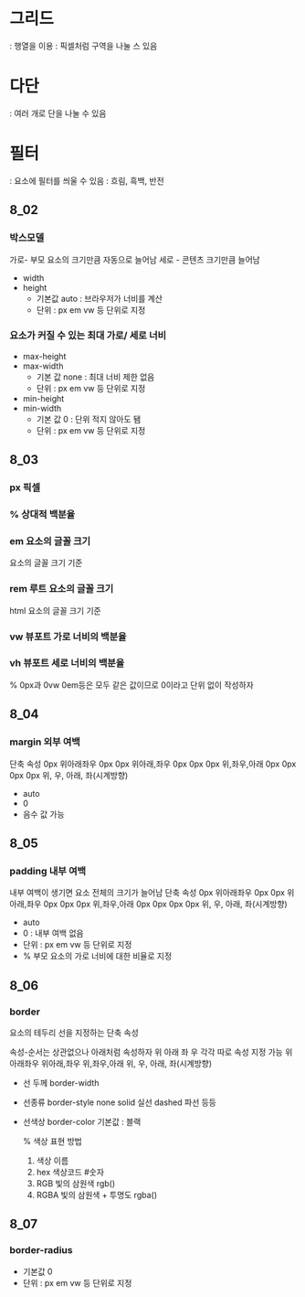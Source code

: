 # 그리드
: 행열을 이용
: 픽셀처럼 구역을 나눌 스 있음 
# 다단
: 여러 개로 단을 나눌 수 있음
# 필터
: 요소에 필터를 씌울 수 있음
: 흐림, 흑백, 반전
## 8_02
### 박스모델
가로- 부모 요소의 크기만큼 자동으로 늘어남
세로 - 콘텐츠 크기만큼 늘어남

+ width 
+ height
  + 기본값 auto : 브라우저가 너비를 계산
  + 단위 : px em vw 등 단위로 지정

### 요소가 커질 수 있는 최대 가로/ 세로 너비
+ max-height  
+ max-width 
  + 기본 값 none : 최대 너비 제한 없음
  + 단위 : px em vw 등 단위로 지정
+ min-height  
+ min-width
  + 기본 값 0 : 단위 적지 않아도 됌
  + 단위 : px em vw 등 단위로 지정

## 8_03

### px 픽셀
### % 상대적 백분율
### em 요소의 글꼴 크기
요소의 글꼴 크기 기준
### rem 루트 요소의 글꼴 크기 
html 요소의 글꼴 크기 기준
### vw 뷰포트 가로 너비의 백분율
### vh 뷰포트 세로 너비의 백분율

% 0px과 0vw 0em등은 모두 같은 값이므로 0이라고 단위 없이 작성하자

## 8_04

### margin 외부 여백 
단축 속성
0px 위아래좌우
0px 0px 위아래,좌우
0px 0px 0px 위,좌우,아래
0px 0px 0px 0px 위, 우, 아래, 좌(시계방향)
+ auto 
+ 0
+ 음수 값 가능

## 8_05
### padding 내부 여백
내부 여백이 생기면 요소 전체의 크기가 늘어남
단축 속성
0px 위아래좌우
0px 0px 위아래,좌우
0px 0px 0px 위,좌우,아래
0px 0px 0px 0px 위, 우, 아래, 좌(시계방향)
+ auto 
+ 0 : 내부 여백 없음
+ 단위 : px em vw 등 단위로 지정
+ % 부모 요소의 가로 너비에 대한 비율로 지정


## 8_06
### border 
요소의 테두리 선을 지정하는 단축 속성

속성-순서는 상관없으나 아래처럼 속성하자
위 아래 좌 우 각각 따로 속성 지정 가능
  위아래좌우
  위아래,좌우
  위,좌우,아래
  위, 우, 아래, 좌(시계방향)

+ 선 두께 border-width 
+ 선종류 border-style
  none
  solid 실선
  dashed 파선
  등등
+ 선색상 border-color
  기본값 : 블랙
  
  % 색상 표현 방법
  1. 색상 이름
  2. hex 색상코드 #숫자
  3. RGB 빛의 삼원색 rgb()
  4. RGBA 빛의 삼원색 + 투명도 rgba()

## 8_07
### border-radius
+ 기본값 0
+ 단위 : px em vw 등 단위로 지정
